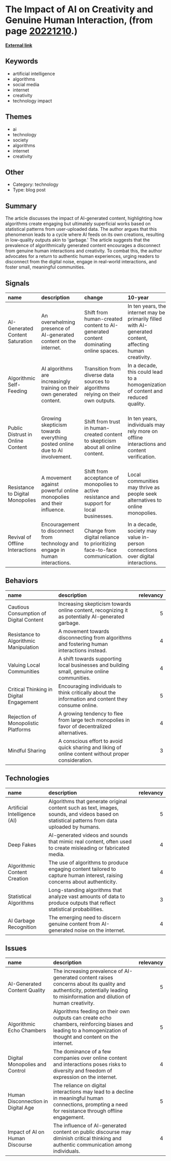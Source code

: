 # __The Impact of AI on Creativity and Genuine Human Interaction__, (from page [20221210](https://kghosh.substack.com/p/20221210).)

__[External link](https://ploum.net/2022-12-05-drowning-in-ai-generated-garbage.html)__



## Keywords

* artificial intelligence
* algorithms
* social media
* internet
* creativity
* technology impact

## Themes

* ai
* technology
* society
* algorithms
* internet
* creativity

## Other

* Category: technology
* Type: blog post

## Summary

The article discusses the impact of AI-generated content, highlighting how algorithms create engaging but ultimately superficial works based on statistical patterns from user-uploaded data. The author argues that this phenomenon leads to a cycle where AI feeds on its own creations, resulting in low-quality outputs akin to 'garbage.' The article suggests that the prevalence of algorithmically generated content encourages a disconnect from genuine human interactions and creativity. To combat this, the author advocates for a return to authentic human experiences, urging readers to disconnect from the digital noise, engage in real-world interactions, and foster small, meaningful communities.

## Signals

| name                              | description                                                                   | change                                                                                     | 10-year                                                                                                   | driving-force                                                                          |   relevancy |
|:----------------------------------|:------------------------------------------------------------------------------|:-------------------------------------------------------------------------------------------|:----------------------------------------------------------------------------------------------------------|:---------------------------------------------------------------------------------------|------------:|
| AI-Generated Content Saturation   | An overwhelming presence of AI-generated content on the internet.             | Shift from human-created content to AI-generated content dominating online spaces.         | In ten years, the internet may be primarily filled with AI-generated content, affecting human creativity. | The drive for engagement and efficiency in content creation pushes reliance on AI.     |           5 |
| Algorithmic Self-Feeding          | AI algorithms are increasingly training on their own generated content.       | Transition from diverse data sources to algorithms relying on their own outputs.           | In a decade, this could lead to a homogenization of content and reduced quality.                          | The efficiency of algorithms feeding on their own results leads to self-reinforcement. |           4 |
| Public Distrust in Online Content | Growing skepticism towards everything posted online due to AI involvement.    | Shift from trust in human-created content to skepticism about all online content.          | In ten years, individuals may rely more on offline interactions and content verification.                 | The realization of AI manipulation creates a desire for authentic human connections.   |           5 |
| Resistance to Digital Monopolies  | A movement against powerful online monopolies and their influence.            | Shift from acceptance of monopolies to active resistance and support for local businesses. | Local communities may thrive as people seek alternatives to online monopolies.                            | The desire for community and authenticity drives the push against monopolies.          |           4 |
| Revival of Offline Interactions   | Encouragement to disconnect from technology and engage in human interactions. | Change from digital reliance to prioritizing face-to-face communication.                   | In a decade, society may value in-person connections over digital interactions.                           | A growing need for genuine human relationships drives this revival.                    |           5 |

## Behaviors

| name                                    | description                                                                                          |   relevancy |
|:----------------------------------------|:-----------------------------------------------------------------------------------------------------|------------:|
| Cautious Consumption of Digital Content | Increasing skepticism towards online content, recognizing it as potentially AI-generated garbage.    |           5 |
| Resistance to Algorithmic Manipulation  | A movement towards disconnecting from algorithms and fostering human interactions instead.           |           4 |
| Valuing Local Communities               | A shift towards supporting local businesses and building small, genuine online communities.          |           4 |
| Critical Thinking in Digital Engagement | Encouraging individuals to think critically about the information and content they consume online.   |           5 |
| Rejection of Monopolistic Platforms     | A growing tendency to flee from large tech monopolies in favor of decentralized alternatives.        |           4 |
| Mindful Sharing                         | A conscious effort to avoid quick sharing and liking of online content without proper consideration. |           3 |

## Technologies

| name                         | description                                                                                                                                    |   relevancy |
|:-----------------------------|:-----------------------------------------------------------------------------------------------------------------------------------------------|------------:|
| Artificial Intelligence (AI) | Algorithms that generate original content such as text, images, sounds, and videos based on statistical patterns from data uploaded by humans. |           5 |
| Deep Fakes                   | AI-generated videos and sounds that mimic real content, often used to create misleading or fabricated media.                                   |           4 |
| Algorithmic Content Creation | The use of algorithms to produce engaging content tailored to capture human interest, raising concerns about authenticity.                     |           4 |
| Statistical Algorithms       | Long-standing algorithms that analyze vast amounts of data to produce outputs that reflect statistical probabilities.                          |           3 |
| AI Garbage Recognition       | The emerging need to discern genuine content from AI-generated noise on the internet.                                                          |           4 |

## Issues

| name                               | description                                                                                                                                                                   |   relevancy |
|:-----------------------------------|:------------------------------------------------------------------------------------------------------------------------------------------------------------------------------|------------:|
| AI-Generated Content Quality       | The increasing prevalence of AI-generated content raises concerns about its quality and authenticity, potentially leading to misinformation and dilution of human creativity. |           5 |
| Algorithmic Echo Chambers          | Algorithms feeding on their own outputs can create echo chambers, reinforcing biases and leading to a homogenization of thought and content on the internet.                  |           5 |
| Digital Monopolies and Control     | The dominance of a few companies over online content and interactions poses risks to diversity and freedom of expression on the internet.                                     |           4 |
| Human Disconnection in Digital Age | The reliance on digital interactions may lead to a decline in meaningful human connections, prompting a need for resistance through offline engagement.                       |           5 |
| Impact of AI on Human Discourse    | The influence of AI-generated content on public discourse may diminish critical thinking and authentic communication among individuals.                                       |           4 |